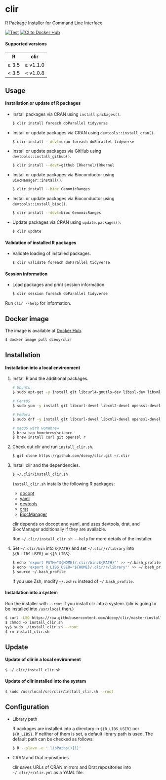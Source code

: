 clir
====

R Package Installer for Command Line Interface

[![Test](https://github.com/dceoy/clir/actions/workflows/test.yml/badge.svg)](https://github.com/dceoy/clir/actions/workflows/test.yml)
[![CI to Docker Hub](https://github.com/dceoy/clir/actions/workflows/docker-compose-build-and-push.yml/badge.svg)](https://github.com/dceoy/clir/actions/workflows/docker-compose-build-and-push.yml)

#### Supported versions

|     R    |     clir    |
|:--------:|:-----------:|
| &ge; 3.5 | &ge; v1.1.0 |
| &lt; 3.5 | &lt; v1.0.8 |

Usage
-----

#### Installation or update of R packages

- Install packages via CRAN using `install.packages()`.

  ```sh
  $ clir install foreach doParallel tidyverse
  ```

- Install or update packages via CRAN using `devtools::install_cran()`.

  ```sh
  $ clir install --devt=cran foreach doParallel tidyverse
  ```

- Install or update packages via GitHub using `devtools::install_github()`.

  ```sh
  $ clir install --devt=github IRkernel/IRkernel
  ```

- Install or update packages via Bioconductor using `BiocManager::install()`.

  ```sh
  $ clir install --bioc GenomicRanges
  ```

- Install or update packages via Bioconductor using `devtools::install_bioc()`.

  ```sh
  $ clir install --devt=bioc GenomicRanges
  ```

- Update packages via CRAN using `update.packages()`.

  ```sh
  $ clir update
  ```

#### Validation of installed R packages

- Validate loading of installed packages.

  ```sh
  $ clir validate foreach doParallel tidyverse
  ```

#### Session information

- Load packages and print session information.

  ```sh
  $ clir session foreach doParallel tidyverse
  ```

Run `clir --help` for information.

Docker image
------------

The image is available at [Docker Hub](https://hub.docker.com/r/dceoy/clir/).

```sh
$ docker image pull dceoy/clir
```

Installation
------------

#### Installation into a local environment

1.  Install R and the additional packages.

    ```sh
    # Ubuntu
    $ sudo apt-get -y install git libcurl4-gnutls-dev libssl-dev libxml2-dev r-base

    # CentOS
    $ sudo yum -y install git libcurl-devel libxml2-devel openssl-devel R-devel

    # Fedora
    $ sudo dnf -y install git libcurl-devel libxml2-devel openssl-devel R-devel

    # macOS with Homebrew
    $ brew tap homebrew/science
    $ brew install curl git openssl r
    ```

2.  Check out clir and run `install_clir.sh`.

    ```sh
    $ git clone https://github.com/dceoy/clir.git ~/.clir
    ```

3.  Install clir and the dependencies.

    ```sh
    $ ~/.clir/install_clir.sh
    ```

    `install_clir.sh` installs the following R packages:

    - [docopt](https://cran.r-project.org/web/packages/docopt/index.html)
    - [yaml](https://cran.r-project.org/web/packages/yaml/index.html)
    - [devtools](https://cran.r-project.org/web/packages/devtools/index.html)
    - [drat](https://cran.r-project.org/web/packages/drat/index.html)
    - [BiocManager](https://cran.r-project.org/web/packages/BiocManager/index.html)

    clir depends on docopt and yaml, and uses devtools, drat, and BiocManager additionally if they are available.

    Run `~/.clir/install_clir.sh --help` for more details of the installer.

4.  Set `~/.clir/bin` into `${PATH}` and set `~/.clir/r/library` into `${R_LIBS_USER}` or `${R_LIBS}`.

    ```sh
    $ echo 'export PATH="${HOME}/.clir/bin:${PATH}"' >> ~/.bash_profile
    $ echo 'export R_LIBS_USER="${HOME}/.clir/r/library"' >> ~/.bash_profile
    $ source ~/.bash_profile
    ```

    If you use Zsh, modify `~/.zshrc` instead of `~/.bash_profile`.

#### Installation into a system

Run the installer with `--root` if you install clir into a system. (clir is going to be installed into `/usr/local` then.)

```sh
$ curl -LSO https://raw.githubusercontent.com/dceoy/clir/master/install_clir.sh
$ chmod +x install_clir.sh
yy$ sudo ./install_clir.sh --root
$ rm install_clir.sh
```

Update
------

#### Update of clir in a local environment

  ```sh
  $ ~/.clir/install_clir.sh
  ```

#### Update of clir installed into the system

  ```sh
  $ sudo /usr/local/src/clir/install_clir.sh --root
  ```

Configuration
-------------

- Library path

  R packages are installed into a directory in `${R_LIBS_USER}` nor `${R_LIBS}`.
  If neither of them is set, a default library path is used.
  The default path can be checked as follows:

  ```sh
  $ R --slave -e '.libPaths()[1]'
  ```

- CRAN and Drat repositories

  clir saves URLs of CRAN mirrors and Drat repositories into `~/.clir/r/clir.yml` as a YAML file.
